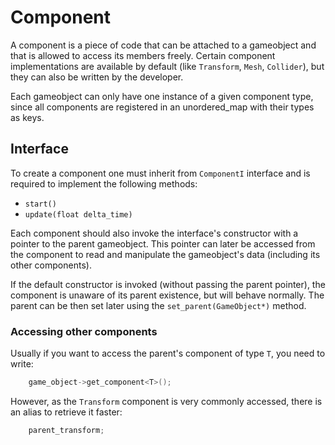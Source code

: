 # Component

A component is a piece of code that can be attached to a gameobject and that is allowed to
access its members freely. Certain component implementations are available by default
(like `Transform`, `Mesh`, `Collider`), but they can also be written by the developer.

Each gameobject can only have one instance of a given component type, since all components
are registered in an unordered_map with their types as keys.

## Interface

To create a component one must inherit from `ComponentI` interface and is required to implement the following methods:

- `start()`
- `update(float delta_time)`

Each component should also invoke the interface's constructor with a pointer to the parent gameobject. This pointer can later be accessed from the component to read and manipulate the gameobject's data (including its other components).

If the default constructor is invoked (without passing the parent pointer), the component is unaware of its parent existence, but will behave normally. The parent can be then set later using the `set_parent(GameObject*)` method.

### Accessing other components

Usually if you want to access the parent's component of type `T`, you need to write:
```c++
	game_object->get_component<T>();
```
However, as the `Transform` component is very commonly accessed, there is an alias to retrieve it faster:
```c++
	parent_transform;
```